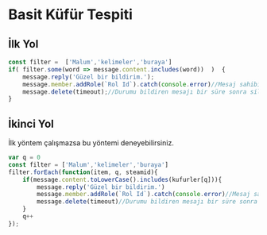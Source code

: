# Basit Küfür Tespiti

## İlk Yol

```javascript
const filter =  ['Malum','kelimeler','buraya']
if( filter.some(word => message.content.includes(word))  )  {
    message.reply('Güzel bir bildirim.');
    message.member.addRole(`Rol Id`).catch(console.error)//Mesaj sahibine bir rol verir
    message.delete(timeout);//Durumu bildiren mesajı bir süre sonra siler(saniye)
}
```

## İkinci Yol

İlk yöntem çalışmazsa bu yöntemi deneyebilirsiniz.

```javascript
var q = 0
const filter = ['Malum','kelimeler','buraya']
filter.forEach(function(item, q, steamid){
    if(message.content.toLowerCase().includes(kufurler[q])){
        message.reply('Güzel bir bildirim.')
        message.member.addRole(`Rol Id`).catch(console.error)//Mesaj sahibine bir rol verir
        message.delete(timeout)//Durumu bildiren mesajı bir süre sonra siler(saniye)
    }
    q++
});
```

